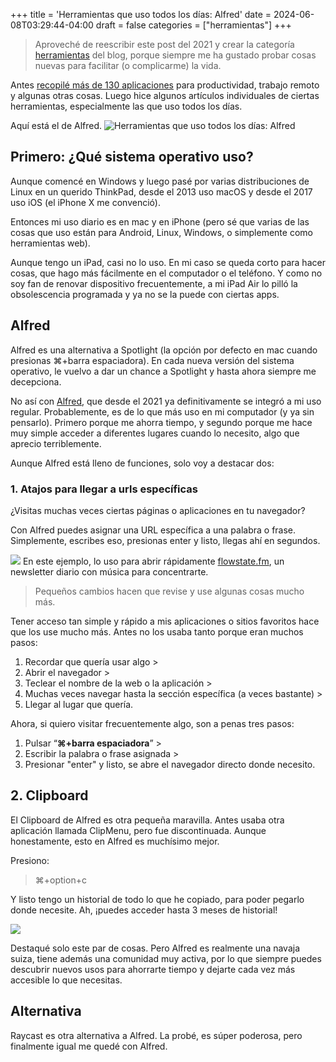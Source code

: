 +++
title = 'Herramientas que uso todos los días: Alfred'
date = 2024-06-08T03:29:44-04:00
draft = false
categories = ["herramientas"]
+++
> Aproveché de reescribir este post del 2021 y crear la categoría [herramientas][1] del blog, porque siempre me ha gustado probar cosas nuevas para facilitar (o complicarme) la vida.

Antes [recopilé más de 130 aplicaciones][2] para productividad, trabajo remoto y algunas otras cosas. Luego hice algunos artículos individuales de ciertas herramientas, especialmente las que uso todos los días.

Aquí está el de Alfred.
![Herramientas que uso todos los días: Alfred][image-1]

## Primero: ¿Qué sistema operativo uso?
Aunque comencé en Windows y luego pasé por varias distribuciones de Linux en un querido ThinkPad, desde el 2013 uso macOS y desde el 2017 uso iOS (el iPhone X me convenció).
  
Entonces mi uso diario es en mac y en iPhone (pero sé que varias de las cosas que uso están para Android, Linux, Windows, o simplemente como herramientas web).

Aunque tengo un iPad, casi no lo uso. En mi caso se queda corto para hacer cosas, que hago más fácilmente en el computador o el teléfono. Y como no soy fan de renovar dispositivo frecuentemente, a mi iPad Air lo pilló la obsolescencia programada y ya no se la puede con ciertas apps.

## Alfred
Alfred es una alternativa a Spotlight (la opción por defecto en mac cuando presionas ⌘+barra espaciadora). En cada nueva versión del sistema operativo, le vuelvo a dar un chance a Spotlight y hasta ahora siempre me decepciona.

No así con [Alfred][3], que desde el 2021 ya definitivamente se integró a mi uso regular. Probablemente, es de lo que más uso en mi computador (y ya sin pensarlo). Primero porque me ahorra tiempo, y segundo porque me hace muy simple acceder a diferentes lugares cuando lo necesito, algo que aprecio terriblemente.

Aunque Alfred está lleno de funciones, solo voy a destacar dos:  

### 1. Atajos para llegar a urls específicas

¿Visitas muchas veces ciertas páginas o aplicaciones en tu navegador?

Con Alfred puedes asignar una URL específica a una palabra o frase. 
Simplemente, escribes eso, presionas enter y listo, llegas ahí en segundos.

![][image-2]
En este ejemplo, lo uso para abrir rápidamente [flowstate.fm][4], un newsletter diario con música para concentrarte. 

> Pequeños cambios hacen que revise y use algunas cosas mucho más.

Tener acceso tan simple y rápido a mis aplicaciones o sitios favoritos hace que los use mucho más. Antes no los usaba tanto porque eran muchos pasos:

1. Recordar que quería usar algo \>
2. Abrir el navegador \>
3. Teclear el nombre de la web o la aplicación \>
4. Muchas veces navegar hasta la sección específica (a veces bastante) \>
5. Llegar al lugar que quería.

Ahora, si quiero visitar frecuentemente algo, son a penas tres pasos:

1.  Pulsar “**⌘+barra espaciadora**” \>
2.  Escribir la palabra o frase asignada \> 
3.  Presionar "enter" y listo, se abre el navegador directo donde necesito.

## 2. Clipboard

El Clipboard de Alfred es otra pequeña maravilla. Antes usaba otra aplicación llamada ClipMenu, pero fue discontinuada. Aunque honestamente, esto en Alfred es muchísimo mejor.  

Presiono:
> ⌘+option+c

Y listo tengo un historial de todo lo que he copiado, para poder pegarlo donde necesite. Ah, ¡puedes acceder hasta 3 meses de historial!

![][image-3]

Destaqué solo este par de cosas. Pero Alfred es realmente una navaja suiza, tiene además una comunidad muy activa, por lo que siempre puedes descubrir nuevos usos para ahorrarte tiempo y dejarte cada vez más accesible lo que necesitas.

## Alternativa
Raycast es otra alternativa a Alfred. La probé, es súper poderosa, pero finalmente igual me quedé con Alfred.

[1]:	https://fablab.blog/categories/herramientas/
[2]:	http://fablab.blog/posts/130-herramientas-productividad-trabajo-remoto/
[3]:	https://www.alfredapp.com/
[4]:	https://www.flowstate.fm/

[image-1]:	https://substack-post-media.s3.amazonaws.com/public/images/f309bfab-3c35-47f7-846d-caf028dffcf1_1280x740.png "Herramientas que uso todos los días: Alfred"
[image-2]:	https://substack-post-media.s3.amazonaws.com/public/images/af816bfa-cf2f-4fc4-935e-6e9833d63b51_840x504.gif
[image-3]:	https://substack-post-media.s3.amazonaws.com/public/images/8bb10312-67d1-4633-be8f-c91d26675f24_1728x1158.png